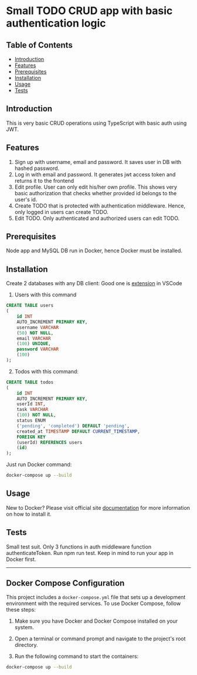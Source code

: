 # Small TODO CRUD app with basic authentication logic

## Table of Contents

- [Introduction](#introduction)
- [Features](#features)
- [Prerequisites](#prerequisites)
- [Installation](#installation)
- [Usage](#usage)
- [Tests](#tests)

## Introduction

This is very basic CRUD operations using TypeScript with basic auth using JWT.

## Features

1. Sign up with username, email and password. It saves user in DB with hashed password.
2. Log in with email and password. It generates jwt access token and returns it to the frontend
3. Edit profile. User can only edit his/her own profile. This shows very basic authorization that checks whether provided id belongs to the user's id.
4. Create TODO that is protected with authentication middleware. Hence, only logged in users can create TODO.
5. Edit TODO. Only authenticated and authorized users can edit TODO.

## Prerequisites

Node app and MySQL DB run in Docker, hence Docker must be installed.

## Installation

Create 2 databases with any DB client: Good one is [extension](https://marketplace.visualstudio.com/items?itemName=cweijan.vscode-database-client2) in VSCode

1. Users with this command

```sql
CREATE TABLE users
(
    id INT
    AUTO_INCREMENT PRIMARY KEY,
    username VARCHAR
    (50) NOT NULL,
    email VARCHAR
    (100) UNIQUE,
    password VARCHAR
    (100)
);
```

2. Todos with this command:

```sql
CREATE TABLE todos
(
    id INT
    AUTO_INCREMENT PRIMARY KEY,
    userId INT,
    task VARCHAR
    (100) NOT NULL,
    status ENUM
    ('pending', 'completed') DEFAULT 'pending',
    created_at TIMESTAMP DEFAULT CURRENT_TIMESTAMP,
    FOREIGN KEY
    (userId) REFERENCES users
    (id)
);
```

Just run Docker command:

```bash
docker-compose up --build
```

## Usage

New to Docker? Please visit official site [documentation](https://docs.docker.com/engine/install/) for more information on how to install it.

## Tests

Small test suit. Only 3 functions in auth middleware function authenticateToken. Run npm run test. Keep in mind to run your app in Docker first.

---

## Docker Compose Configuration

This project includes a `docker-compose.yml` file that sets up a development environment with the required services. To use Docker Compose, follow these steps:

1. Make sure you have Docker and Docker Compose installed on your system.

2. Open a terminal or command prompt and navigate to the project's root directory.

3. Run the following command to start the containers:

```bash
docker-compose up --build
```
